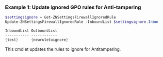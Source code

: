 ### Example 1: Update ignored GPO rules for Anti-tampering
```powershell
$settingsignore = Get-ZNSettingsFirewallIgnoredRule
Update-ZNSettingsFirewallIgnoredRule -InboundList $settingsignore.InboundList -OutboundList @("newruletoignore")

InboundList OutboundList
----------- ------------
{test}      {newruletoignore}
```

This cmdlet updates the rules to ignore for Antitampering.
